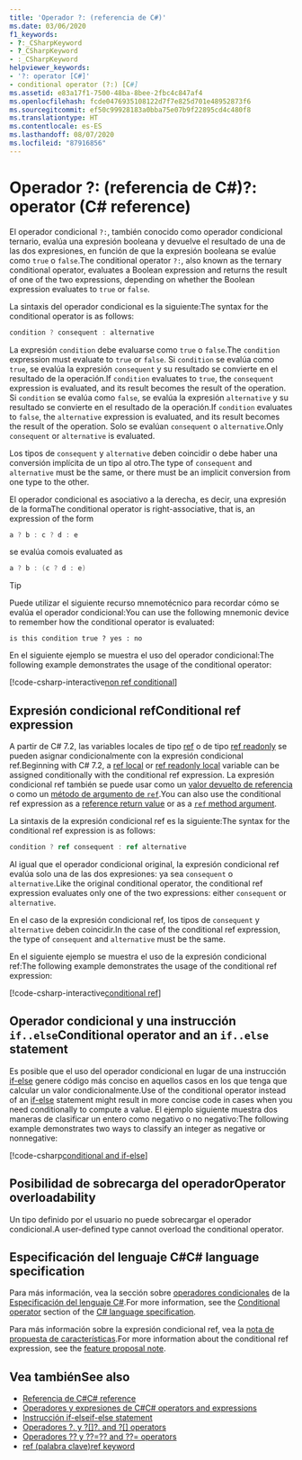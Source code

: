 ```yaml
---
title: 'Operador ?: (referencia de C#)'
ms.date: 03/06/2020
f1_keywords:
- ?:_CSharpKeyword
- ?_CSharpKeyword
- :_CSharpKeyword
helpviewer_keywords:
- '?: operator [C#]'
- conditional operator (?:) [C#]
ms.assetid: e83a17f1-7500-48ba-8bee-2fbc4c847af4
ms.openlocfilehash: fcde0476935108122d7f7e825d701e48952873f6
ms.sourcegitcommit: ef50c99928183a0bba75e07b9f22895cd4c480f8
ms.translationtype: HT
ms.contentlocale: es-ES
ms.lasthandoff: 08/07/2020
ms.locfileid: "87916856"
---
```

# <a name="-operator-c-reference"></a><span data-ttu-id="1c4df-102">Operador ?: (referencia de C#)</span><span class="sxs-lookup"><span data-stu-id="1c4df-102">?: operator (C# reference)</span></span>

<span data-ttu-id="1c4df-103">El operador condicional `?:`, también conocido como operador condicional ternario, evalúa una expresión booleana y devuelve el resultado de una de las dos expresiones, en función de que la expresión booleana se evalúe como `true` o `false`.</span><span class="sxs-lookup"><span data-stu-id="1c4df-103">The conditional operator `?:`, also known as the ternary conditional operator, evaluates a Boolean expression and returns the result of one of the two expressions, depending on whether the Boolean expression evaluates to `true` or `false`.</span></span>

<span data-ttu-id="1c4df-104">La sintaxis del operador condicional es la siguiente:</span><span class="sxs-lookup"><span data-stu-id="1c4df-104">The syntax for the conditional operator is as follows:</span></span>

```csharp
condition ? consequent : alternative
```

<span data-ttu-id="1c4df-105">La expresión `condition` debe evaluarse como `true` o `false`.</span><span class="sxs-lookup"><span data-stu-id="1c4df-105">The `condition` expression must evaluate to `true` or `false`.</span></span> <span data-ttu-id="1c4df-106">Si `condition` se evalúa como `true`, se evalúa la expresión `consequent` y su resultado se convierte en el resultado de la operación.</span><span class="sxs-lookup"><span data-stu-id="1c4df-106">If `condition` evaluates to `true`, the `consequent` expression is evaluated, and its result becomes the result of the operation.</span></span> <span data-ttu-id="1c4df-107">Si `condition` se evalúa como `false`, se evalúa la expresión `alternative` y su resultado se convierte en el resultado de la operación.</span><span class="sxs-lookup"><span data-stu-id="1c4df-107">If `condition` evaluates to `false`, the `alternative` expression is evaluated, and its result becomes the result of the operation.</span></span> <span data-ttu-id="1c4df-108">Solo se evalúan `consequent` o `alternative`.</span><span class="sxs-lookup"><span data-stu-id="1c4df-108">Only `consequent` or `alternative` is evaluated.</span></span>

<span data-ttu-id="1c4df-109">Los tipos de `consequent` y `alternative` deben coincidir o debe haber una conversión implícita de un tipo al otro.</span><span class="sxs-lookup"><span data-stu-id="1c4df-109">The type of `consequent` and `alternative` must be the same, or there must be an implicit conversion from one type to the other.</span></span>

<span data-ttu-id="1c4df-110">El operador condicional es asociativo a la derecha, es decir, una expresión de la forma</span><span class="sxs-lookup"><span data-stu-id="1c4df-110">The conditional operator is right-associative, that is, an expression of the form</span></span>

```csharp
a ? b : c ? d : e
```

<span data-ttu-id="1c4df-111">se evalúa como</span><span class="sxs-lookup"><span data-stu-id="1c4df-111">is evaluated as</span></span>

```csharp
a ? b : (c ? d : e)
```

> [!TIP]
> <span data-ttu-id="1c4df-112">Puede utilizar el siguiente recurso mnemotécnico para recordar cómo se evalúa el operador condicional:</span><span class="sxs-lookup"><span data-stu-id="1c4df-112">You can use the following mnemonic device to remember how the conditional operator is evaluated:</span></span>
>
> ```text
> is this condition true ? yes : no
> ```

<span data-ttu-id="1c4df-113">En el siguiente ejemplo se muestra el uso del operador condicional:</span><span class="sxs-lookup"><span data-stu-id="1c4df-113">The following example demonstrates the usage of the conditional operator:</span></span>

[!code-csharp-interactive[non ref conditional](snippets/shared/ConditionalOperator.cs#ConditionalValue)]

## <a name="conditional-ref-expression"></a><span data-ttu-id="1c4df-114">Expresión condicional ref</span><span class="sxs-lookup"><span data-stu-id="1c4df-114">Conditional ref expression</span></span>

<span data-ttu-id="1c4df-115">A partir de C# 7.2, las variables locales de tipo [ref](../keywords/ref.md#ref-locals) o de tipo [ref readonly](../keywords/ref.md#ref-readonly-locals) se pueden asignar condicionalmente con la expresión condicional ref.</span><span class="sxs-lookup"><span data-stu-id="1c4df-115">Beginning with C# 7.2, a [ref local](../keywords/ref.md#ref-locals) or [ref readonly local](../keywords/ref.md#ref-readonly-locals) variable can be assigned conditionally with the conditional ref expression.</span></span> <span data-ttu-id="1c4df-116">La expresión condicional ref también se puede usar como un [valor devuelto de referencia](../keywords/ref.md#reference-return-values) o como un [método de argumento de `ref`](../keywords/ref.md#passing-an-argument-by-reference).</span><span class="sxs-lookup"><span data-stu-id="1c4df-116">You can also use the conditional ref expression as a [reference return value](../keywords/ref.md#reference-return-values) or as a [`ref` method argument](../keywords/ref.md#passing-an-argument-by-reference).</span></span>

<span data-ttu-id="1c4df-117">La sintaxis de la expresión condicional ref es la siguiente:</span><span class="sxs-lookup"><span data-stu-id="1c4df-117">The syntax for the conditional ref expression is as follows:</span></span>

```csharp
condition ? ref consequent : ref alternative
```

<span data-ttu-id="1c4df-118">Al igual que el operador condicional original, la expresión condicional ref evalúa solo una de las dos expresiones: ya sea `consequent` o `alternative`.</span><span class="sxs-lookup"><span data-stu-id="1c4df-118">Like the original conditional operator, the conditional ref expression evaluates only one of the two expressions: either `consequent` or `alternative`.</span></span>

<span data-ttu-id="1c4df-119">En el caso de la expresión condicional ref, los tipos de `consequent` y `alternative` deben coincidir.</span><span class="sxs-lookup"><span data-stu-id="1c4df-119">In the case of the conditional ref expression, the type of `consequent` and `alternative` must be the same.</span></span>

<span data-ttu-id="1c4df-120">En el siguiente ejemplo se muestra el uso de la expresión condicional ref:</span><span class="sxs-lookup"><span data-stu-id="1c4df-120">The following example demonstrates the usage of the conditional ref expression:</span></span>

[!code-csharp-interactive[conditional ref](snippets/shared/ConditionalOperator.cs#ConditionalRef)]

## <a name="conditional-operator-and-an-ifelse-statement"></a><span data-ttu-id="1c4df-121">Operador condicional y una instrucción `if..else`</span><span class="sxs-lookup"><span data-stu-id="1c4df-121">Conditional operator and an `if..else` statement</span></span>

<span data-ttu-id="1c4df-122">Es posible que el uso del operador condicional en lugar de una instrucción [if-else](../keywords/if-else.md) genere código más conciso en aquellos casos en los que tenga que calcular un valor condicionalmente.</span><span class="sxs-lookup"><span data-stu-id="1c4df-122">Use of the conditional operator instead of an [if-else](../keywords/if-else.md) statement might result in more concise code in cases when you need conditionally to compute a value.</span></span> <span data-ttu-id="1c4df-123">El ejemplo siguiente muestra dos maneras de clasificar un entero como negativo o no negativo:</span><span class="sxs-lookup"><span data-stu-id="1c4df-123">The following example demonstrates two ways to classify an integer as negative or nonnegative:</span></span>

[!code-csharp[conditional and if-else](snippets/shared/ConditionalOperator.cs#CompareWithIf)]

## <a name="operator-overloadability"></a><span data-ttu-id="1c4df-124">Posibilidad de sobrecarga del operador</span><span class="sxs-lookup"><span data-stu-id="1c4df-124">Operator overloadability</span></span>

<span data-ttu-id="1c4df-125">Un tipo definido por el usuario no puede sobrecargar el operador condicional.</span><span class="sxs-lookup"><span data-stu-id="1c4df-125">A user-defined type cannot overload the conditional operator.</span></span>

## <a name="c-language-specification"></a><span data-ttu-id="1c4df-126">Especificación del lenguaje C#</span><span class="sxs-lookup"><span data-stu-id="1c4df-126">C# language specification</span></span>

<span data-ttu-id="1c4df-127">Para más información, vea la sección sobre [operadores condicionales](~/_csharplang/spec/expressions.md#conditional-operator) de la [Especificación del lenguaje C#](~/_csharplang/spec/introduction.md).</span><span class="sxs-lookup"><span data-stu-id="1c4df-127">For more information, see the [Conditional operator](~/_csharplang/spec/expressions.md#conditional-operator) section of the [C# language specification](~/_csharplang/spec/introduction.md).</span></span>

<span data-ttu-id="1c4df-128">Para más información sobre la expresión condicional ref, vea la [nota de propuesta de características](~/_csharplang/proposals/csharp-7.2/conditional-ref.md).</span><span class="sxs-lookup"><span data-stu-id="1c4df-128">For more information about the conditional ref expression, see the [feature proposal note](~/_csharplang/proposals/csharp-7.2/conditional-ref.md).</span></span>

## <a name="see-also"></a><span data-ttu-id="1c4df-129">Vea también</span><span class="sxs-lookup"><span data-stu-id="1c4df-129">See also</span></span>

- [<span data-ttu-id="1c4df-130">Referencia de C#</span><span class="sxs-lookup"><span data-stu-id="1c4df-130">C# reference</span></span>](../index.md)
- [<span data-ttu-id="1c4df-131">Operadores y expresiones de C#</span><span class="sxs-lookup"><span data-stu-id="1c4df-131">C# operators and expressions</span></span>](index.md)
- [<span data-ttu-id="1c4df-132">Instrucción if-else</span><span class="sxs-lookup"><span data-stu-id="1c4df-132">if-else statement</span></span>](../keywords/if-else.md)
- <span data-ttu-id="1c4df-133">[Operadores ?. y ?[]](member-access-operators.md#null-conditional-operators--and-)</span><span class="sxs-lookup"><span data-stu-id="1c4df-133">[?. and ?[] operators](member-access-operators.md#null-conditional-operators--and-)</span></span>
- [<span data-ttu-id="1c4df-134">Operadores ?? y ??=</span><span class="sxs-lookup"><span data-stu-id="1c4df-134">?? and ??= operators</span></span>](null-coalescing-operator.md)
- [<span data-ttu-id="1c4df-135">ref (palabra clave)</span><span class="sxs-lookup"><span data-stu-id="1c4df-135">ref keyword</span></span>](../keywords/ref.md)

